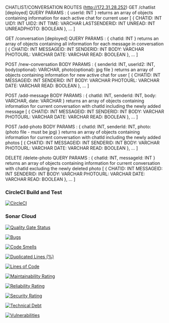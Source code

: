CHATLIST/CONVERSATION ROUTES (http://172.31.28.252)
GET /chatlist [deployed]
QUERY PARAMS : { userId: INT }
returns an array of objects containing information for each active chat for current user
[
    {
        CHATID: INT
        UID1: INT
        UID2: INT
        TIME: VARCHAR
        LASTSENDERID: INT
        UNREAD: INT
        UNREADPHOTO: BOOLEAN
    },
    ...
]


GET /conversation [deployed]
QUERY PARAMS : { chatId: INT }
returns an array of objects containing all information for each message in conversation
[
    {
        CHATID: INT
        MESSAGEID: INT
        SENDERID: INT
        BODY: VARCHAR
        PHOTOURL: VARCHAR
        DATE: VARCHAR
        READ: BOOLEAN
    },
   ...
]


POST /new-conversation
BODY PARAMS : { senderId: INT, userId2: INT, body(optional): VARCHAR, photo(optional): jpg file }
returns an array of objects containing information for new active chat for user
[
    {
        CHATID: INT
        MESSAGEID: INT
        SENDERID: INT
        BODY: VARCHAR
        PHOTOURL: VARCHAR
        DATE: VARCHAR
        READ: BOOLEAN
    },
   ...
]


POST /add-message
BODY PARAMS : { chatId: INT,  senderId: INT,  body: VARCHAR,  date: VARCHAR }
returns an array of objects containing information for current conversation with chatId including the newly added message
[
    {
        CHATID: INT
        MESSAGEID: INT
        SENDERID: INT
        BODY: VARCHAR
        PHOTOURL: VARCHAR
        DATE: VARCHAR
        READ: BOOLEAN
    },
   ...
]


POST /add-photo
BODY PARAMS : { chatId: INT,  senderId: INT,  photo: (photo file - must be jpg)  }
returns an array of objects containing information for current conversation with chatId including the newly added photos
[
    {
        CHATID: INT
        MESSAGEID: INT
        SENDERID: INT
        BODY: VARCHAR
        PHOTOURL: VARCHAR
        DATE: VARCHAR
        READ: BOOLEAN
    },
   ...
]


DELETE /delete-photo
QUERY PARAMS : { chatId: INT,  messageId: INT }
returns an array of objects containing information for current conversation with chatId excluding the newly deleted photo
[
    {
        CHATID: INT
        MESSAGEID: INT
        SENDERID: INT
        BODY: VARCHAR
        PHOTOURL: VARCHAR
        DATE: VARCHAR
        READ: BOOLEAN
    },
   ...
]



### CircleCI Build and Test

[![CircleCI](https://circleci.com/gh/rpp29-boc-rebecca-purple/chat-service/tree/main.svg?style=svg)](https://circleci.com/gh/rpp29-boc-rebecca-purple/chat-service/tree/main)

### Sonar Cloud

[![Quality Gate Status](https://sonarcloud.io/api/project_badges/measure?project=rpp29-boc-rebecca-purple_chat-service&metric=alert_status)](https://sonarcloud.io/summary/new_code?id=rpp29-boc-rebecca-purple_chat-service)

[![Bugs](https://sonarcloud.io/api/project_badges/measure?project=rpp29-boc-rebecca-purple_chat-service&metric=bugs)](https://sonarcloud.io/summary/new_code?id=rpp29-boc-rebecca-purple_chat-service)

[![Code Smells](https://sonarcloud.io/api/project_badges/measure?project=rpp29-boc-rebecca-purple_chat-service&metric=code_smells)](https://sonarcloud.io/summary/new_code?id=rpp29-boc-rebecca-purple_chat-service)

[![Duplicated Lines (%)](https://sonarcloud.io/api/project_badges/measure?project=rpp29-boc-rebecca-purple_chat-service&metric=duplicated_lines_density)](https://sonarcloud.io/summary/new_code?id=rpp29-boc-rebecca-purple_chat-service)

[![Lines of Code](https://sonarcloud.io/api/project_badges/measure?project=rpp29-boc-rebecca-purple_chat-service&metric=ncloc)](https://sonarcloud.io/summary/new_code?id=rpp29-boc-rebecca-purple_chat-service)

[![Maintainability Rating](https://sonarcloud.io/api/project_badges/measure?project=rpp29-boc-rebecca-purple_chat-service&metric=sqale_rating)](https://sonarcloud.io/summary/new_code?id=rpp29-boc-rebecca-purple_chat-service)

[![Reliability Rating](https://sonarcloud.io/api/project_badges/measure?project=rpp29-boc-rebecca-purple_chat-service&metric=reliability_rating)](https://sonarcloud.io/summary/new_code?id=rpp29-boc-rebecca-purple_chat-service)

[![Security Rating](https://sonarcloud.io/api/project_badges/measure?project=rpp29-boc-rebecca-purple_chat-service&metric=security_rating)](https://sonarcloud.io/summary/new_code?id=rpp29-boc-rebecca-purple_chat-service)

[![Technical Debt](https://sonarcloud.io/api/project_badges/measure?project=rpp29-boc-rebecca-purple_chat-service&metric=sqale_index)](https://sonarcloud.io/summary/new_code?id=rpp29-boc-rebecca-purple_chat-service)

[![Vulnerabilities](https://sonarcloud.io/api/project_badges/measure?project=rpp29-boc-rebecca-purple_chat-service&metric=vulnerabilities)](https://sonarcloud.io/summary/new_code?id=rpp29-boc-rebecca-purple_chat-service)
